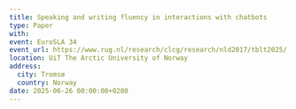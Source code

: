 ```yaml
---
title: Speaking and writing fluency in interactions with chatbots
type: Paper
with:
event: EuroSLA 34
event_url: https://www.rug.nl/research/clcg/research/nld2017/tblt2025/
location: UiT The Arctic University of Norway
address:
  city: Tromsø
  country: Norway
date: 2025-06-26 00:00:00+0200
---
```

